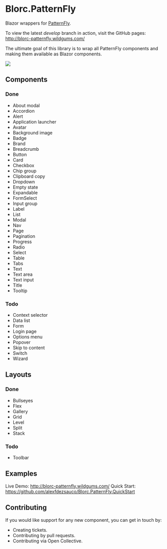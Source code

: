 # Blorc.PatternFly

Blazor wrappers for [PatternFly](https://www.patternfly.org/).

To view the latest *develop* branch in action, visit the GitHub pages: http://blorc-patternfly.wildgums.com/

The ultimate goal of this library is to wrap all PatternFly components and making them available as Blazor components.

![](design/image.png)

## Components

### Done

- About modal
- Accordion
- Alert
- Application launcher
- Avatar
- Background image
- Badge
- Brand
- Breadcrumb
- Button
- Card
- Checkbox
- Chip group
- Clipboard copy
- Dropdown
- Empty state
- Expandable
- FormSelect
- Input group
- Label
- List
- Modal
- Nav
- Page
- Pagination
- Progress
- Radio
- Select
- Table
- Tabs
- Text
- Text area
- Text input
- Title
- Tooltip

### Todo

- Context selector
- Data list
- Form
- Login page
- Options menu
- Popover
- Skip to content
- Switch
- Wizard

## Layouts

### Done

- Bullseyes
- Flex
- Gallery
- Grid
- Level
- Split
- Stack

### Todo

- Toolbar

## Examples

Live Demo: http://blorc-patternfly.wildgums.com/
Quick Start: https://github.com/alexfdezsauco/Blorc.PatternFly.QuickStart

## Contributing

If you would like support for any new component, you can get in touch by:

- Creating tickets.
- Contributing by pull requests.
- Contributing via Open Collective.
